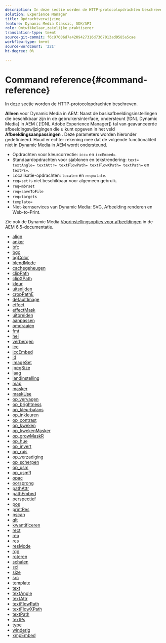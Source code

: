 ```yaml
---
description: In deze sectie worden de HTTP-protocolopdrachten beschreven.
solution: Experience Manager
title: Opdrachtverwijzing
feature: Dynamic Media Classic, SDK/API
role: Ontwikkelaar,zakelijke praktiserer
translation-type: tm+mt
source-git-commit: f6c97606d7a4209427316d7367013ad9585a5cae
workflow-type: tm+mt
source-wordcount: '221'
ht-degree: 0%

---
```



# Command reference{#command-reference}

In deze sectie worden de HTTP-protocolopdrachten beschreven.

**Alleen** voor Dynamic Media in AEM: Naast de basisafbeeldingsinstellingen die beschikbaar zijn in de gebruikersinterface, ondersteunt  [!DNL Dynamic Media] in AEM (  [!DNL Adobe Experience Manager]) tal van geavanceerde afbeeldingswijzigingen die u kunt opgeven in het veld  **Afbeeldingsaanpassingen** . Deze parameters worden hieronder gedefinieerd. Houd er echter rekening mee dat de volgende functionaliteit niet in Dynamic Media in AEM wordt ondersteund.

* Opdrachten voor kleurcorrectie: `icc=` en `iccEmbed=`.
* Standaardopdrachten voor sjablonen en tekstrendering: `text= textAngle= textAttr= textFlowPath= textFlowXPath= textPath=` en `textPs=`.
* Localisatie-opdrachten: `locale=` en `req=xlate`.
* `req=set` is niet beschikbaar voor algemeen gebruik.
* `req=mbrset`
* `req=saveToFile`
* `req=targets`
* `template=`
* Niet-kernservices van Dynamic Media: SVG, Afbeelding renderen en Web-to-Print.

<!-- Adobe IS command examples website  http://sj1010010254235.corp.adobe.com/iscommands/ -->

Zie ook de Dynamic Media [Voorinstellingsopties voor afbeeldingen](https://experienceleague.adobe.com/docs/experience-manager-65/assets/dynamic/managing-image-presets.html#dynamic) in de AEM 6.5-documentatie.

* [align](r-align.md)
* [anker](r-anchor.md)
* [bfc](r-bfc.md)
* [bgc](r-bgc.md)
* [bgColor](r-bgcolor.md)
* [blendMode](r-blendmode.md)
* [cachegeheugen](r-is-http-cache.md)
* [clipPath](r-clippath.md)
* [clipXPath](r-clipxpath.md)
* [kleur](r-color-commandref.md)
* [uitsnijden](r-crop.md)
* [cropPathE](r-croppath.md)
* [defaultImage](r-is-http-defaultimage.md)
* [effect](r-effect.md)
* [effectMask](r-effectmask.md)
* [uitbreiden](r-extend.md)
* [aanpassen](r-fit.md)
* [omdraaien](r-flip.md)
* [fmt](r-is-http-fmt.md)
* [hei](r-is-http-hei.md)
* [verbergen](r-hide.md)
* [icc](r-icc.md)
* [iccEmbed](r-iccembed.md)
* [id](r-id.md)
* [imageSet](r-imageset.md)
* [jpegSize](r-jpegsize.md)
* [laag](r-layer.md)
* [landinstelling](r-locale.md)
* [map](r-map.md)
* [masker](r-mask.md)
* [maskUse](r-maskuse.md)
* [op_vervagen](r-op-blur.md)
* [op_brightness](r-op-brightness.md)
* [op_kleurbalans](r-op-colorbalance.md)
* [op_inkleuren](r-op-colorize.md)
* [op_contrast](r-op-contrast.md)
* [op_kweken](r-op-grow.md)
* [op_kwekenMasker](r-op-growmask.md)
* [op_growMaskR](r-op-growmaskr.md)
* [op_hue](r-op-hue.md)
* [op_invert](r-op-invert.md)
* [op_ruis](r-op-noise.md)
* [op_verzadiging](r-op-saturation.md)
* [op_scherpen](r-op-sharpen.md)
* [op_usm](r-op-usm.md)
* [op_usmR](r-op-usmr.md)
* [opac](r-opac.md)
* [oorsprong](r-origin.md)
* [pathAttr](r-pathattr.md)
* [pathEmbed](r-pathembed.md)
* [perspectief](r-perspective.md)
* [pos](r-pos.md)
* [printRes](r-printres.md)
* [pscan](r-pscan.md)
* [qlt](r-is-http-qlt.md)
* [kwantificeren](r-is-http-quantize.md)
* [rect](r-rect.md)
* [req](r-req/r-req.md)
* [res](r-res.md)
* [resMode](r-is-http-resmode.md)
* [rgn](r-rgn.md)
* [roteren](r-rotate.md)
* [schalen](r-is-http-scale.md)
* [scl](r-scl.md)
* [size](r-size-reference.md)
* [src](r-src.md)
* [template](r-template.md)
* [text](r-text.md)
* [textAngle](r-textangle.md)
* [textAttr](r-textattr.md)
* [textFlowPath](r-textflowpath.md)
* [textFlowXPath](r-textflowxpath.md)
* [textPath](r-textpath.md)
* [textPs](r-textps.md)
* [type](r-type.md)
* [winderig](r-is-http-wid.md)
* [xmpEmbed](r-xmpembed.md)
